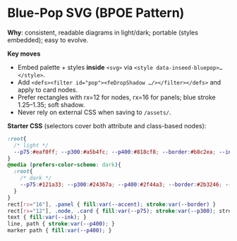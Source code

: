 # Blue-Pop SVG (BPOE Pattern)

**Why**: consistent, readable diagrams in light/dark; portable (styles embedded); easy to evolve.

**Key moves**
- Embed palette + styles **inside** `<svg>` via `<style data-inseed-bluepop>…</style>`.
- Add `<defs><filter id="pop"><feDropShadow …/></filter></defs>` and apply to card nodes.
- Prefer rectangles with rx=12 for nodes, rx=16 for panels; blue stroke 1.25–1.35; soft shadow.
- Never rely on external CSS when saving to `/assets/`.

**Starter CSS** (selectors cover both attribute and class-based nodes):

```css
:root{
  /* light */
  --p75:#eaf0ff; --p300:#a5b4fc; --p400:#818cf8; --border:#b8c2ea; --ink:#1e2330; --accent:#eef2ff;
}
@media (prefers-color-scheme: dark){
  :root{
    /* dark */
    --p75:#121a33; --p300:#24367a; --p400:#2f44a3; --border:#2b3246; --ink:#e6e9f5; --accent:#141a2a;
  }
}
rect[rx="16"], .panel { fill:var(--accent); stroke:var(--border) }
rect[rx="12"], .node, .card { fill:var(--p75); stroke:var(--p300); stroke-width:1.25; filter:url(#pop) }
text { fill:var(--ink); }
line, path { stroke:var(--p400); }
marker path { fill:var(--p400); }
```

